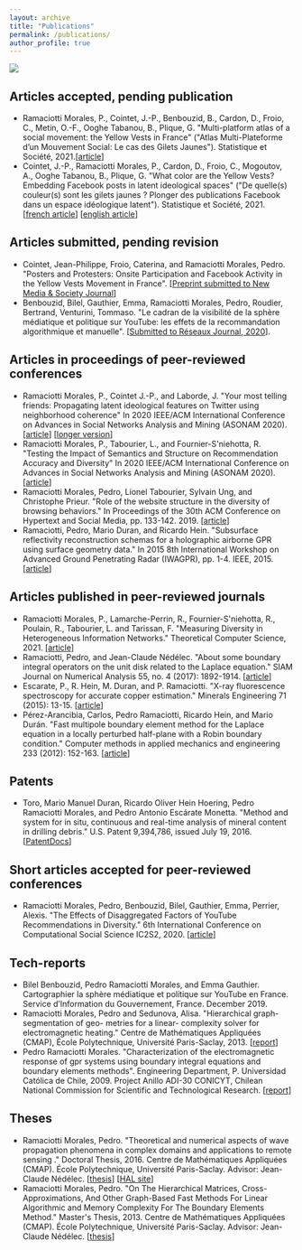 ```yaml
---
layout: archive
title: "Publications"
permalink: /publications/
author_profile: true
---
```


<img src="{{site.baseurl}}/images/backgrounds/background1.jpeg">

## Articles accepted, pending publication

  * Ramaciotti Morales, P., Cointet, J.-P., Benbouzid, B., Cardon, D., Froio, C., Metin, O.-F., Ooghe Tabanou, B., Plique, G. "Multi-platform atlas of a social movement: the Yellow Vests in France" ("Atlas Multi-Plateforme d’un Mouvement Social: Le cas des Gilets Jaunes"). Statistique et Société, 2021.[<a href="{{site.baseurl}}/files/publications/2021_CR__Atlas_Multi_Plateforme_d_un_Mouvement_Social__Le_cas_des_Gilets_Jaunes.pdf">article</a>]
  * Cointet, J.-P., Ramaciotti Morales, P., Cardon, D., Froio, C., Mogoutov, A.,  Ooghe Tabanou, B., Plique, G. "What color are the Yellow Vests? Embedding Facebook posts in latent ideological spaces" ("De quelle(s) couleur(s) sont les gilets jaunes ? Plonger des publications Facebook dans un espace idéologique latent"). Statistique et Société, 2021. [<a href="{{site.baseurl}}/files/publications/2021_CR__De_quelle_s__couleur_s__sont_les_gilets_jaunes___Plonger_des_publications_Facebook_dans_un_espace_id_ologique_latent.pdf">french article</a>] [<a href="{{site.baseurl}}/files/publications/2021_SS_CR__EV__De_quelle_s__couleur_s__sont_les_gilets_jaunes___Plonger_des_publications_Facebook_dans_un_espace_id_ologique_latent.pdf">english article</a>] 

## Articles submitted, pending revision

  * Cointet, Jean-Philippe, Froio, Caterina, and Ramaciotti Morales, Pedro. "Posters and Protesters: Onsite Participation and Facebook Activity in the Yellow Vests Movement in France". [<a href="{{site.baseurl}}/files/publications/2020_YellowVestsNM&S.pdf">Preprint submitted to New Media & Society Journal</a>]
  * Benbouzid, Bilel, Gauthier, Emma, Ramaciotti Morales, Pedro, Roudier, Bertrand, Venturini, Tommaso. "Le cadran de la visibilité de la sphère médiatique et politique sur YouTube: les effets de la recommandation algorithmique et manuelle". [<a href="{{site.baseurl}}/files/publications/2020_cadrandevisibiliteYouTube_reseau.pdf">Submitted to Réseaux Journal, 2020</a>].

## Articles in proceedings of peer-reviewed conferences

  * Ramaciotti Morales, P., Cointet J.-P., and Laborde, J. "Your most telling friends: Propagating latent ideological features on Twitter using neighborhood coherence" In 2020 IEEE/ACM International Conference on Advances in Social Networks Analysis and Mining (ASONAM 2020). [<a href="{{site.baseurl}}/files/publications/2020_ASONAM_SHORT_CRsubmitted.pdf">article</a>] [<a href="{{site.baseurl}}/files/publications/2020_asonam_twitter_long.pdf">longer version</a>]
  * Ramaciotti Morales, P., Tabourier, L., and Fournier-S'niehotta, R. "Testing the Impact of Semantics and Structure on Recommendation Accuracy and Diversity" In 2020 IEEE/ACM International Conference on Advances in Social Networks Analysis and Mining (ASONAM 2020). [<a href="{{site.baseurl}}/files/publications/2020_RSDiv_ASONAM_CRsubmitted.pdf">article</a>]
  * Ramaciotti Morales, Pedro, Lionel Tabourier, Sylvain Ung, and Christophe Prieur. "Role of the website structure in the diversity of browsing behaviors." In Proceedings of the 30th ACM Conference on Hypertext and Social Media, pp. 133-142. 2019. [<a href="{{site.baseurl}}/files/publications/2019_role_of_diversity_hypertext.pdf">article</a>]
  * Ramaciotti, Pedro, Mario Duran, and Ricardo Hein. "Subsurface reflectivity reconstruction schemas for a holographic airborne GPR using surface geometry data." In 2015 8th International Workshop on Advanced Ground Penetrating Radar (IWAGPR), pp. 1-4. IEEE, 2015.[<a href="{{site.baseurl}}/files/publications/2015_reflectivity_reconstruction_schemas.pdf">article</a>]

## Articles published in peer-reviewed journals

  * Ramaciotti Morales, P., Lamarche-Perrin, R., Fournier-S'niehotta, R., Poulain, R., Tabourier, L. and Tarissan, F. "Measuring Diversity in Heterogeneous Information Networks." Theoretical Computer Science, 2021. 
  [<a href="{{site.baseurl}}/files/publications/2021_tcs.pdf">article</a>]
  * Ramaciotti, Pedro, and Jean-Claude Nédélec. "About some boundary integral operators on the unit disk related to the Laplace equation." SIAM Journal on Numerical Analysis 55, no. 4 (2017): 1892-1914. [<a href="{{site.baseurl}}/files/publications/2017_about_some_integral_operators.pdf">article</a>]
  * Escarate, P., R. Hein, M. Duran, and P. Ramaciotti. "X-ray fluorescence spectroscopy for accurate copper estimation." Minerals Engineering 71 (2015): 13-15. [<a href="{{site.baseurl}}/files/publications/2015_x_ray_espectroscopy.pdf">article</a>]
  * Pérez-Arancibia, Carlos, Pedro Ramaciotti, Ricardo Hein, and Mario Durán. "Fast multipole boundary element method for the Laplace equation in a locally perturbed half-plane with a Robin boundary condition." Computer methods in applied mechanics and engineering 233 (2012): 152-163. [<a href="{{site.baseurl}}/files/publications/2012_fast_multipole_methods_Laplace_robin.pdf">article</a>]

## Patents

  * Toro, Mario Manuel Duran, Ricardo Oliver Hein Hoering, Pedro Ramaciotti Morales, and Pedro Antonio Escárate Monetta. "Method and system for in situ, continuous and real-time analysis of mineral content in drilling debris." U.S. Patent 9,394,786, issued July 19, 2016.  [<a href="{{site.baseurl}}/files/publications/2016_patent_US9394786.pdf">PatentDocs</a>]

## Short articles accepted for peer-reviewed conferences

  * Ramaciotti Morales, Pedro, Benbouzid, Bilel, Gauthier, Emma, Perrier, Alexis. "The Effects of Disaggregated Factors of YouTube Recommendations in Diversity." 6th International Conference on Computational Social Science IC2S2, 2020. [<a href="{{site.baseurl}}/files/publications/2020_ic2s2_youtube.pdf">article</a>]

## Tech-reports 
 
  * Bilel Benbouzid, Pedro Ramaciotti Morales, and Emma Gauthier. Cartographier la sphère médiatique et politique sur YouTube en France. Service d’Information du Gouvernement, France. December 2019.
  * Ramaciotti Morales, Pedro and Sedunova, Alisa. "Hierarchical graph-segmentation of geo- metries for a linear-
complexity solver for electromagnetic heating." Centre de Mathématiques Appliquées (CMAP), École Polytechnique, Université Paris-Saclay, 2013. [<a href="{{site.baseurl}}/files/techreports/2013_linear_EM_heating.pdf">report</a>]
  * Pedro Ramaciotti Morales. "Characterization of the electromagnetic response of gpr systems using boundary integral equations and boundary elements methods". Engineering Department, P. Universidad Católica de Chile, 2009. Project Anillo ADI-30 CONICYT, Chilean National Commission for Scientific and Technological Research. [<a href="{{site.baseurl}}/files/techreports/2009_GPR_mines.pdf">report</a>]


## Theses

  * Ramaciotti Morales, Pedro. "Theoretical and numerical aspects of wave propagation phenomena in complex domains and applications to remote sensing ." Doctoral Thesis, 2016. Centre de Mathématiques Appliquées (CMAP). École Polytechnique, Université Paris-Saclay. Advisor: Jean-Claude Nédélec. [<a href="{{site.baseurl}}/files/theses/2016_TheseCMAP_161217_Ramaciotti_CinesCorrigee.pdf">thesis</a>] [<a href="https://pastel.archives-ouvertes.fr/tel-01494464/">HAL site</a>]
  * Ramaciotti Morales, Pedro. "On The Hierarchical Matrices, Cross-Approximations, And Other Graph-Based Fast Methods
For Linear Algorithmic and Memory Complexity For The Boundary Elements Method." Master's Thesis, 2013. Centre de Mathématiques Appliquées (CMAP). École Polytechnique, Université Paris-Saclay. Advisor: Jean-Claude Nédélec. [<a href="{{site.baseurl}}/files/theses/MemoireM2_Ramaciotti.pdf">thesis</a>] 

<!--
{% if author.googlescholar %}
You can also find my articles on <u><a href="{{author.googlescholar}}">my Google Scholar profile</a>.</u>
{% endif %}

{% include base_path %}

{% for post in site.publications reversed %}
  {% include archive-single.html %}
{% endfor %}
-->
